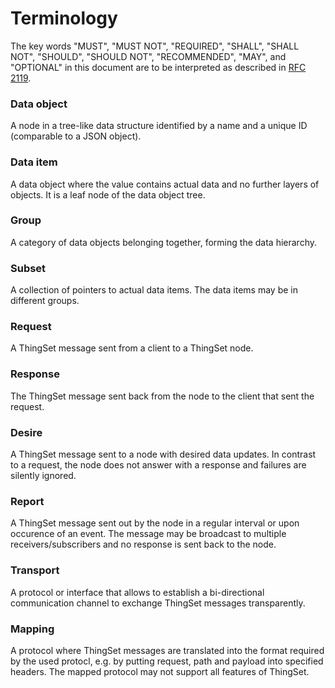 # Terminology

The key words "MUST", "MUST NOT", "REQUIRED", "SHALL", "SHALL NOT", "SHOULD", "SHOULD NOT", "RECOMMENDED", "MAY", and "OPTIONAL" in this document are to be interpreted as described in [RFC 2119](https://www.rfc-editor.org/rfc/rfc2119.html).

### Data object

A node in a tree-like data structure identified by a name and a unique ID (comparable to a JSON object).

### Data item

A data object where the value contains actual data and no further layers of objects. It is a leaf node of the data object tree.

### Group

A category of data objects belonging together, forming the data hierarchy.

### Subset

A collection of pointers to actual data items. The data items may be in different groups.

### Request

A ThingSet message sent from a client to a ThingSet node.

### Response

The ThingSet message sent back from the node to the client that sent the request.

### Desire

A ThingSet message sent to a node with desired data updates. In contrast to a request, the node does not answer with a response and failures are silently ignored.

### Report

A ThingSet message sent out by the node in a regular interval or upon occurence of an event. The message may be broadcast to multiple receivers/subscribers and no response is sent back to the node.

### Transport

A protocol or interface that allows to establish a bi-directional communication channel to exchange ThingSet messages transparently.

### Mapping

A protocol where ThingSet messages are translated into the format required by the used protocl, e.g. by putting request, path and payload into specified headers. The mapped protocol may not support all features of ThingSet.
